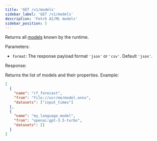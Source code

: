 ```yaml
---
title: 'GET /v1/models'
sidebar_label: 'GET /v1/models'
description: 'Fetch AI/ML models'
sidebar_position: 5
---
```


Returns all [models](/components/models/index.md) known by the runtime.

Parameters:

- `format`: The response payload format `'json'` or `'csv'`. Default `'json'`.

Response:

Returns the list of models and their properties. Example:

```json
[
  {
    "name": "rf_forecast",
    "from": "file://usr/me/model.onnx",
    "datasets": ["input_times"]
  },
  {
    "name": "my_language_model",
    "from": "openai:gpt-3.5-turbo",
    "datasets": []
  }
]
```
